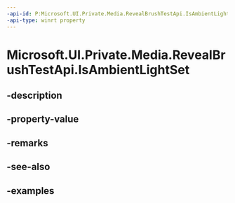 ```yaml
---
-api-id: P:Microsoft.UI.Private.Media.RevealBrushTestApi.IsAmbientLightSet
-api-type: winrt property
---
```


# Microsoft.UI.Private.Media.RevealBrushTestApi.IsAmbientLightSet

<!--
public bool IsAmbientLightSet { get; }
-->


## -description

## -property-value

## -remarks

## -see-also

## -examples


